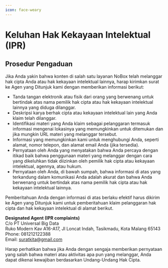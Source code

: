 ```yaml
---
icon: face-weary
---
```


# <i class="fa-regular fa-copyright"></i> Keluhan Hak Kekayaan Intelektual (IPR)

## **Prosedur Pengaduan**

Jika Anda yakin bahwa konten di salah satu layanan NoBox telah melanggar hak cipta Anda atau hak kekayaan intelektual lainnya, harap kirimkan surat ke Agen yang Ditunjuk kami dengan memberikan informasi berikut:

* Tanda tangan elektronik atau fisik dari orang yang berwenang untuk bertindak atas nama pemilik hak cipta atau hak kekayaan intelektual lainnya yang diduga dilanggar.
* Deskripsi karya berhak cipta atau kekayaan intelektual lain yang Anda klaim telah dilanggar.
* Identifikasi materi yang Anda klaim sebagai pelanggaran termasuk informasi mengenai lokasinya yang memungkinkan untuk ditemukan dan jika mungkin URL materi yang melanggar tersebut.
* Informasi yang memungkinkan kami untuk menghubungi Anda, seperti alamat, nomor telepon, dan alamat email Anda (jika tersedia).
* Pernyataan oleh Anda yang menyatakan bahwa Anda percaya dengan itikad baik bahwa penggunaan materi yang melanggar dengan cara yang dikeluhkan tidak diizinkan oleh pemilik hak cipta atau kekayaan intelektual, agennya, atau hukum.
* Pernyataan oleh Anda, di bawah sumpah, bahwa informasi di atas yang terkandung dalam komunikasi Anda adalah akurat dan bahwa Anda berwenang untuk bertindak atas nama pemilik hak cipta atau hak kekayaan intelektual lainnya.

Pemberitahuan Anda dengan informasi di atas berlaku efektif harus dikirim ke Agen yang Ditunjuk kami untuk pemberitahuan klaim pelanggaran hak cipta dan hak kekayaan intelektual di alamat berikut.

**Designated Agent (IPR complaints)**\
C/o PT Universal Big Data\
Ruko Modern Kav A16-A17, Jl Loncat Indah, Tasikmadu, Kota Malang 65143\
Phone: 081212122388\
Email: [suratkita@gmail.com](mailto:suratkita@gmail.com)

Harap perhatikan bahwa jika Anda dengan sengaja memberikan pernyataan yang salah bahwa materi atau aktivitas apa pun yang melanggar, Anda dapat dikenai kewajiban berdasarkan Undang-Undang Hak Cipta.
